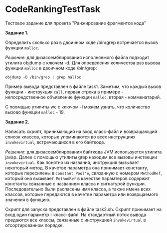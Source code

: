 # CodeRankingTestTask
Тестовое задание для проекта "Ранжирование фрагментов кода"

**Задание 1.**

Определить сколько раз в двоичном коде /bin/grep встречается вызов функции `malloc`.

_Решение_: для дизассемблирования исполняемого файла подходит утилита objdump с ключем -d.
Для определения количества раз вызова функции `malloc` в двоичном коде /bin/grep: 

`objdump -D /bin/grep | grep malloc`

Пример вывода представлен в файле task1.
Заметим, что каждый вызов функции - инструкция `call`, первая строка в примере - непосредственное объявление функции `malloc`, вторая - комменатарий.

С поомщью утилиты wc с ключом -l можем узнать, что количество вызово функции `malloc` - 19.

**Задание 2.**

Написать скрипт, принимающий на вход класс-файл и возвращающий список классов, которые упоминаются во всех инструкциях `invokevirtual`, встречающихся в его байткоде.

_Решение_: для дизассемблирования байткода JVM используется утилита javap. Далее с помощью утилиты grep находим все вызовы инстекции `invokevirtual`. Как понятно из названия, инструкция вызывает некоторый метод. В качетве параметра она принимает константу, которые пересилены в `Constant Pool'е`, связанную с номером `MethodRef`, который она вызывает. `MethodRef` в качестве парамтеров содержит константы связанные с названием класса и сигнатурой функции. Последовательно были распасены имя класса, а также имена всех классов, которые передаются в качетве параметра или возврщаемого значения в функцию. 

Скрипт для запуска представлен в файле task2.sh. Скрипт принимает на вход один параметр - класс-файл. На стандартный поток вывода предаются все классы, связанные с инструкцией `invokevirtual` в отсортированном порядке.

